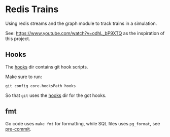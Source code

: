 # Redis Trains

Using redis streams and the graph module to track trains in a simulation.

See: https://www.youtube.com/watch?v=odhL_bP9XTQ as the inspiration of this project.

## Hooks

The [hooks](./hooks) dir contains git hook scripts.

Make sure to run:
```shell
git config core.hooksPath hooks
```

So that `git` uses the [hooks](./hooks) dir for the got hooks.

## fmt

Go code uses `make fmt` for formatting, while SQL files uses `pg_format`, see [pre-commit](./hooks/pre-commit).
